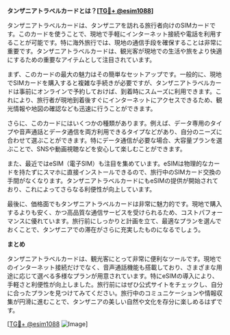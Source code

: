 **タンザニアトラベルカードとは？[[TG💪+ @esim1088](https://t.me/s/esim1088)]**

タンザニアトラベルカードは、タンザニアを訪れる旅行者向けのSIMカードです。このカードを使うことで、現地で手軽にインターネット接続や電話を利用することが可能です。特に海外旅行では、現地の通信手段を確保することは非常に重要です。タンザニアトラベルカードは、観光客が現地での生活や旅をより快適にするための重要なアイテムとして注目されています。

まず、このカードの最大の魅力はその簡単なセットアップです。一般的に、現地でSIMカードを購入すると複雑な手続きが必要ですが、タンザニアトラベルカードは事前にオンラインで予約しておけば、到着時にスムーズに利用できます。これにより、旅行者が現地到着後すぐにインターネットにアクセスできるため、観光情報や地図の確認なども迅速に行うことができます。

さらに、このカードにはいくつかの種類があります。例えば、データ専用のタイプや音声通話とデータ通信を両方利用できるタイプなどがあり、自分のニーズに合わせて選ぶことができます。特にデータ通信が必要な場合、大容量プランを選ぶことで、SNSや動画視聴などを安心して楽しむことができます。

また、最近ではeSIM（電子SIM）も注目を集めています。eSIMは物理的なカードを持たずにスマホに直接インストールできるので、旅行中のSIMカード交換の手間がなくなります。タンザニアトラベルカードにもeSIMの提供が開始されており、これによってさらなる利便性が向上しています。

最後に、価格面でもタンザニアトラベルカードは非常に魅力的です。現地で購入するよりも安く、かつ高品質な通信サービスを受けられるため、コストパフォーマンスに優れています。旅行前にしっかりと計画を立て、最適なプランを選んでおくことで、タンザニアでの滞在がさらに充実したものになるでしょう。

**まとめ**

タンザニアトラベルカードは、観光客にとって非常に便利なツールです。現地でのインターネット接続だけでなく、音声通話機能も搭載しており、さまざまな用途に応じて選べる多様なプランが用意されています。特にeSIMの導入により、手軽さと利便性が向上しました。旅行前にはぜひ公式サイトをチェックし、自分に合ったプランを見つけてみてください。旅行中のコミュニケーションや情報収集が円滑に進むことで、タンザニアの美しい自然や文化を存分に楽しめるはずです。

[[TG💪+ @esim1088](https://t.me/s/esim1088) ![Image](https://i.postimg.cc/Y0z9fWf4/image.png)]
